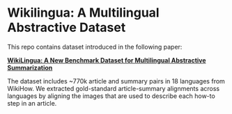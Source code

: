 # Wikilingua: A Multilingual Abstractive Dataset

This repo contains dataset introduced in the following paper: 

[**WikiLingua: A New Benchmark Dataset for Multilingual Abstractive
Summarization**](file:///Users/esindurmus/Downloads/multilingual_wikihow%20(48).pdf) 

The dataset includes ~770k article and summary pairs in 18 languages from WikiHow. We extracted gold-standard article-summary alignments across languages by aligning the images that are used to describe each how-to step in an article.



